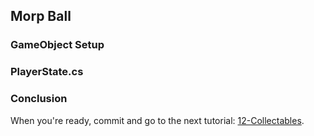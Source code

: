 ## Morp Ball

### GameObject Setup

### PlayerState.cs

### Conclusion

When you're ready, commit and go to the next tutorial: [12-Collectables](./12-Collectables).